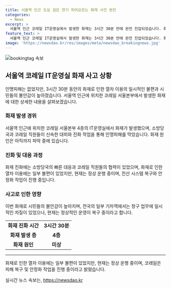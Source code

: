 ```yaml
---
title: 서울역 인근 도심 검은 연기 피어오르는 화재 사건 완진
categories:
  - News
excerpt: >
  서울역 인근 코레일 IT운영실에서 발생한 화재는 3시간 30분 만에 완전 진압되었습니다. 화재는 인명피해는 없었지만 시민들의 불안감을 증폭시켰습니다. 화재로 인해 소방당국이 진화작업을 벌이고 주변 교통이 통제되는 등 혼란이 빚어졌으며, 건물 내 20여 명의 직원과 10여 명의 IT 운영 인력이 대피했습니다. 이에 따라 열차 이용에도 일부 불편이 발생했습니다. 현재 원인은 파악 중이며, 코레일은 전산 복구 및 점검 작업을 진행 중이라고 밝혔습니다. (문자 수: 306)
feature_text: >
  서울역 인근 코레일 IT운영실에서 발생한 화재는 3시간 30분 만에 완전 진압되었습니다. 화재는 인명피해는 없었지만 시민들의 불안감을 증폭시켰습니다. 화재로 인해 소방당국이 진화작업을 벌이고 주변 교통이 통제되는 등 혼란이 빚어졌으며, 건물 내 20여 명의 직원과 10여 명의 IT 운영 인력이 대피했습니다. 이에 따라 열차 이용에도 일부 불편이 발생했습니다. 현재 원인은 파악 중이며, 코레일은 전산 복구 및 점검 작업을 진행 중이라고 밝혔습니다. (문자 수: 306)
image: 'https://newsdao.kr/res/images/meta/newsdao_breakingnews.jpg'
---
```


<p><img src="https://newsdao.kr/res/images/meta/newsdao_breakingnews.jpg" alt="bookingtag 속보" /></p>

<h2 data-ke-size="size26">서울역 코레일 IT운영실 화재 사고 상황</h2>

<p data-ke-size="size16">인명피해는 없었지만, 3시간 30분 동안의 화재로 인한 열차 이용의 일시적인 불편과 시민들의 불안감이 높아졌습니다. 서울역 인근에 위치한 코레일 서울본부에서 발생한 화재에 대한 상세한 내용을 살펴보겠습니다.</p>

<h3>화재 발생 경위</h3>

<p data-ke-size="size16">서울역 인근에 위치한 코레일 서울본부 4층의 IT운영실에서 화재가 발생했으며, 소방당국과 코레일 직원들이 신속한 대피와 진화 작업을 통해 인명피해를 막았습니다. 화재 원인은 아직까지 파악 중에 있습니다.</p>

<h3>진화 및 대응 과정</h3>

<p data-ke-size="size16">화재 진화에는 소방당국의 빠른 대응과 코레일 직원들의 협력이 있었으며, 화재로 인한 열차 이용에는 일부 불편이 있었지만, 현재는 정상 운행 중이며, 전산 시스템 복구와 안정화 작업이 진행 중입니다.</p>

<h3>사고로 인한 영향</h3>

<p data-ke-size="size16">이번 화재로 시민들의 불안감이 높아지며, 전국의 일부 기차역에서는 창구 업무에 일시적인 차질이 있었으나, 현재는 정상적인 운영이 복구 중이라고 합니다.</p>

<table>
  <tr>
    <td style="text-align: center; height: 17px;"><b>화재 진화 시간</b></td>
    <td style="text-align: center; height: 17px;"><b>3시간 30분</b></td>
  </tr>
  <tr>
    <td style="text-align: center; height: 17px;"><b>화재 발생 층</b></td>
    <td style="text-align: center; height: 17px;"><b>4층</b></td>
  </tr>
  <tr>
    <td style="text-align: center; height: 17px;"><b>화재 원인</b></td>
    <td style="text-align: center; height: 17px;"><b>미상</b></td>
  </tr>
</table>

<hr>

<p data-ke-size="size16">화재로 인한 열차 이용에는 일부 불편이 있었지만, 현재는 정상 운행 중이며, 코레일은 피해 복구 및 안정화 작업을 진행 중이라고 밝혔습니다.</p>
실시간 뉴스 속보는, <a href="https://newsdao.kr" rel="dofollow">https://newsdao.kr</a>


